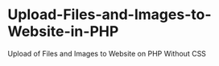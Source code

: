 # Upload-Files-and-Images-to-Website-in-PHP
Upload of Files and Images to Website on PHP Without CSS 
